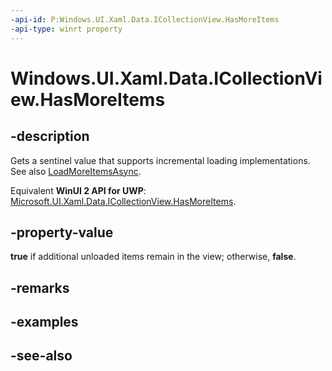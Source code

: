 ```yaml
---
-api-id: P:Windows.UI.Xaml.Data.ICollectionView.HasMoreItems
-api-type: winrt property
---
```


<!-- Property syntax
public bool HasMoreItems { get; }
-->

# Windows.UI.Xaml.Data.ICollectionView.HasMoreItems

## -description
Gets a sentinel value that supports incremental loading implementations. See also [LoadMoreItemsAsync](icollectionview_loadmoreitemsasync_928705393.md).

Equivalent **WinUI 2 API for UWP**: [Microsoft.UI.Xaml.Data.ICollectionView.HasMoreItems](/windows/winui/api/microsoft.ui.xaml.data.icollectionview.hasmoreitems).

## -property-value
**true** if additional unloaded items remain in the view; otherwise, **false**.

## -remarks

## -examples

## -see-also
